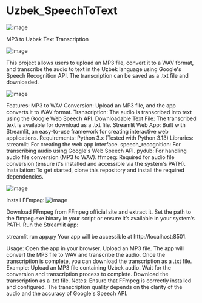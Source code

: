 # Uzbek_SpeechToText
![image](https://github.com/user-attachments/assets/8ed0beee-e2dc-4a06-85fd-f8a0b1b35738)

MP3 to Uzbek Text Transcription

![image](https://github.com/user-attachments/assets/db2727ac-6021-43cc-92fe-91b2437ef506)

This project allows users to upload an MP3 file, convert it to a WAV format, and transcribe the audio to text in the Uzbek language using Google's Speech Recognition API. The transcription can be saved as a .txt file and downloaded.

![image](https://github.com/user-attachments/assets/532d2d7c-5551-4507-9f45-3b1e6d942223)

Features:
MP3 to WAV Conversion: Upload an MP3 file, and the app converts it to WAV format.
Transcription: The audio is transcribed into text using the Google Web Speech API.
Downloadable Text File: The transcribed text is available for download as a .txt file.
Streamlit Web App: Built with Streamlit, an easy-to-use framework for creating interactive web applications.
Requirements:
Python 3.x (Tested with Python 3.13)
Libraries:
streamlit: For creating the web app interface.
speech_recognition: For transcribing audio using Google's Web Speech API.
pydub: For handling audio file conversion (MP3 to WAV).
ffmpeg: Required for audio file conversion (ensure it's installed and accessible via the system's PATH).
Installation:
To get started, clone this repository and install the required dependencies.

![image](https://github.com/user-attachments/assets/3b55e852-d0f4-41d4-9941-2bfbae88d084)


Install FFmpeg:
![image](https://github.com/user-attachments/assets/b3d4ec50-352d-4cca-aa9c-bdd31aa9cb80)


Download FFmpeg from FFmpeg official site and extract it.
Set the path to the ffmpeg.exe binary in your script or ensure it’s available in your system’s PATH.
Run the Streamlit app:


streamlit run app.py
Your app will be accessible at http://localhost:8501.

Usage:
Open the app in your browser.
Upload an MP3 file.
The app will convert the MP3 file to WAV and transcribe the audio.
Once the transcription is complete, you can download the transcription as a .txt file.
Example:
Upload an MP3 file containing Uzbek audio.
Wait for the conversion and transcription process to complete.
Download the transcription as a .txt file.
Notes:
Ensure that FFmpeg is correctly installed and configured.
The transcription quality depends on the clarity of the audio and the accuracy of Google's Speech API.
